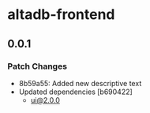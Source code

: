 # altadb-frontend

## 0.0.1

### Patch Changes

- 8b59a55: Added new descriptive text
- Updated dependencies [b690422]
  - ui@2.0.0
